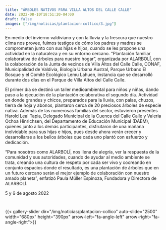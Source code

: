 ```yaml
---
title: "ÁRBOLES NATIVOS PARA VILLA ALTOS DEL CALLE CALLE"
date: 2022-08-10T18:51:20-04:00
draft: false
images: ["/img/noticias/plantacion-collico/3.jpg"]
---
```


En medio del invierno valdiviano y con la lluvia y la frescura que nuestro clima nos provee, fuimos testigos de cómo los padres y madres se comprometen junto con sus hijas e hijos, cuando se les propone una actividad en la naturaleza y en su entorno cercano.
“Plantación familiar colaborativa de árboles para nuestro hogar”, organizada por ALARBOLÍ, con la colaboración de la Junta de vecinos de Villa Altos del Calle Calle, CONAF, Municipalidad de Valdivia, Biología Urbana Austral, Parque Urbano El Bosque y el Comité Ecológico Lemu Lahuen, instancia que se desarrolló durante dos días en el Parque de Villa Altos del Calle Calle.

El primer día se destinó un taller medioambiental para niños y niñas, dando paso a la ejecución de la plantación colaborativa el segundo día. Actividad en donde grandes y chicos, preparados para la lluvia, con palas, chuzos, tierra de hoja y abonos, plantaron cerca de 20 preciosos árboles de especie nativa.
Además de las numerosas familias del sector, estuvieron presentes Harold Leal Tapia, Delegado Municipal de la Cuenca del Calle Calle y Valeria Ochoa Hinrichsen, del Departamento de Educación Municipal (DAEM), quienes junto a los demás participantes, disfrutaron de una mañana inolvidable para sus hijas e hijos, pues desde ahora verán crecer y desarrollarse a los bellos árboles que cada uno plantó con esfuerzo y dedicación.

“Para nosotros como ALARBOLÍ, nos llena de alegría, ver la respuesta de la comunidad y sus autoridades, cuando de ayudar al medio ambiente se trata, creando una cultura de respeto por cada ser vivo y cocreando en conjunto espacios donde el resultado, es una plantación de árboles que en un futuro cercano serán el mejor ejemplo de colaboración con nuestro amado planeta”, enfatizó Paula Müller Espinoza, Fundadora y Directora de ALARBOLÍ. 

5 y 6 de agosto 2022


<div style="margin-top:3em"></div>

{{< gallery-slider dir="/img/noticias/plantacion-collico" auto-slide="2500"  width="680px" height="390px" arrow-left="fa-angle-left" arrow-right="fa-angle-right">}}
